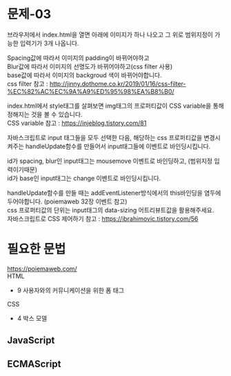 # 문제-03
브라우저에서 index.html을 열면 아래에 이미지가 하나 나오고 그 위로 범위지정이 가능한 입력기가 3개 나옵니다.   

Spacing값에 따라서 이미지의 padding이 바뀌어야하고   
Blur값에 따라서 이미지의 선명도가 바뀌어야하고(css filter 사용)   
base값에 따라서 이미지의 backgroud 색이 바뀌어야합니다.   
css filter 참고 : <http://jinny.dothome.co.kr/2019/01/16/css-filter-%EC%82%AC%EC%9A%A9%ED%95%98%EA%B8%B0/>

index.html에서 style태그를 살펴보면 img태그의 프로퍼티값이 CSS variable을 통해 정해지는 것을 볼 수 있습니다.   
CSS variable 참고 : <https://injeblog.tistory.com/81>   

자바스크립트로 input 태그들을 모두 선택한 다음, 해당하는 css 프로퍼티값을 변경시켜주는 handleUpdate함수를 만들어서 input태그들에 이벤트로 바인딩시킵니다.   

id가 spacing, blur인 input태그는 mousemove 이벤트로 바인딩하고, (범위지정 입력이기때문)   
id가 base인 input태그는 change 이벤트로 바인딩시킵니다.   

handleUpdate함수를 만들 때는 addEventListener방식에서의 this바인딩을 염두에 두어야합니다. (poiemaweb 32장 이벤트 참고)   
css 프로퍼티값의 단위는 input태그의 data-sizing 어트리뷰트값을 활용해주세요.   
자바스크립트로 CSS 제어하기 참고 : <https://ibrahimovic.tistory.com/56>

# 필요한 문법
<https://poiemaweb.com/>   
HTML
- 9 사용자와의 커뮤니케이션을 위한 폼 태그

CSS
- 4 박스 모델

JavaScript
- 

ECMAScript
- 